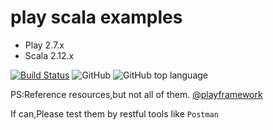 # play scala examples

* Play 2.7.x 
* Scala 2.12.x

[![Build Status](https://travis-ci.org/jxnu-liguobin/scala_micro_service.svg?branch=master)](https://travis-ci.org/jxnu-liguobin/scala_micro_service)
![GitHub](https://img.shields.io/github/license/jxnu-liguobin/scala_micro_service.svg)
![GitHub top language](https://img.shields.io/github/languages/top/jxnu-liguobin/scala_micro_service.svg)

  
PS:Reference resources,but not all of them. [@playframework](https://www.playframework.com/documentation/2.7.x/ScalaHome)

If can,Please test them by restful tools like ``` Postman ```
